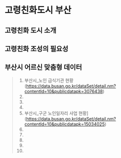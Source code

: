 # 고령친화도시 부산

## 고령친화 도시 소개

## 고령친화 조성의 필요성

## 부산시 어르신 맞춤형 데이터
> 1. 부산시_노인 급식기관 현황 (https://data.busan.go.kr/dataSet/detail.nm?contentId=10&publicdatapk=3076438)
> 2.
> 3.
> 4.
> 5. 부산시_구군 노인일자리 사업 현황] (https://data.busan.go.kr/dataSet/detail.nm?contentId=10&publicdatapk=15034025)
> 6.
> 7.
> 8.
> 9.
> 10. 
